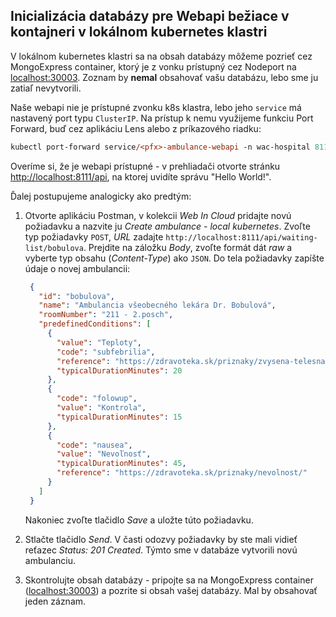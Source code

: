 
## Inicializácia databázy pre Webapi bežiace v kontajneri v lokálnom kubernetes klastri

V lokálnom kubernetes klastri sa na obsah databázy môžeme pozrieť cez MongoExpress container, ktorý je z vonku prístupný cez Nodeport na [localhost:30003](http://localhost:30003). Zoznam by **nemal** obsahovať vašu databázu, lebo sme ju zatiaľ nevytvorili.

Naše webapi nie je prístupné zvonku k8s klastra, lebo jeho `service` má nastavený port typu `ClusterIP`. Na prístup k nemu využijeme funkciu Port Forward, buď cez aplikáciu Lens alebo z príkazového riadku:

```ps
kubectl port-forward service/<pfx>-ambulance-webapi -n wac-hospital 8111:80
```

Overíme si, že je webapi prístupné - v prehliadači otvorte stránku [http://localhost:8111/api](http://localhost:8111/api), na ktorej uvidíte správu "Hello World!".

Ďalej postupujeme analogicky ako predtým:

1. Otvorte aplikáciu Postman, v kolekcii _Web In Cloud_ pridajte novú požiadavku a nazvite ju _Create ambulance - local kubernetes_.
Zvoľte typ požiadavky `POST`, _URL_ zadajte  `http://localhost:8111/api/waiting-list/bobulova`. 
Prejdite na záložku _Body_, zvoľte formát dát _raw_ a vyberte typ obsahu (_Content-Type_) ako `JSON`. Do tela požiadavky zapíšte údaje o novej ambulancii:

    ```json
     {
       "id": "bobulova",
       "name": "Ambulancia všeobecného lekára Dr. Bobulová",
       "roomNumber": "211 - 2.posch",
       "predefinedConditions": [
         {
           "value": "Teploty",
           "code": "subfebrilia",
           "reference": "https://zdravoteka.sk/priznaky/zvysena-telesna-teplota/ ",
           "typicalDurationMinutes": 20
         },
         {
           "code": "folowup",
           "value": "Kontrola",
           "typicalDurationMinutes": 15
         },
         {
           "code": "nausea",
           "value": "Nevoľnosť",
           "typicalDurationMinutes": 45,
           "reference": "https://zdravoteka.sk/priznaky/nevolnost/"
         }
       ]
     }
    ```

    Nakoniec zvoľte tlačidlo _Save_ a uložte túto požiadavku.

2. Stlačte tlačidlo _Send_. V časti odozvy požiadavky by ste mali vidieť reťazec _Status: 201 Created_. Týmto sme v databáze vytvorili novú ambulanciu.

3. Skontrolujte obsah databázy - pripojte sa na MongoExpress container ([localhost:30003](http://localhost:30003)) a pozrite si obsah vašej databázy. Mal by obsahovať jeden záznam.

<p ></p>

